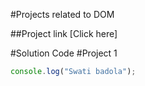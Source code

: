 #Projects related to DOM

##Project link
[Click here]

#Solution Code
#Project 1


```javascript
console.log("Swati badola");

```  